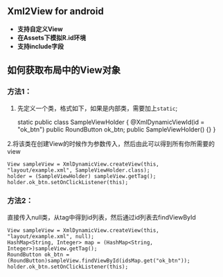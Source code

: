 ## Xml2View for android

* **支持自定义View**
* **在Assets下模拟R.id环境**
* **支持include字段**

## 如何获取布局中的View对象
###  方法1：
1. 先定义一个类，格式如下，如果是内部类，需要加上`static`;

	static public class SampleViewHolder {
		@XmlDynamicViewId(id = "ok_btn")
		public RoundButton ok_btn;
	        public SampleViewHolder() {}
	}

2.将该类在创建View的时候作为参数传入，然后由此可以得到所有你所需要的view

	View sampleView = XmlDynamicView.createView(this, "layout/example.xml", SampleViewHolder.class);
	holder = (SampleViewHolder) sampleView.getTag();
	holder.ok_btn.setOnClickListener(this);
	
###  方法2：
直接传入null类，从tag中得到id列表，然后通过id列表去findViewById

	View sampleView = XmlDynamicView.createView(this, "layout/example.xml", null);
	HashMap<String, Integer> map = (HashMap<String, Integer>)sampleView.getTag();
	RoundButton ok_btn = (RoundButton)sampleView.findViewById(idsMap.get("ok_btn"));
	holder.ok_btn.setOnClickListener(this);